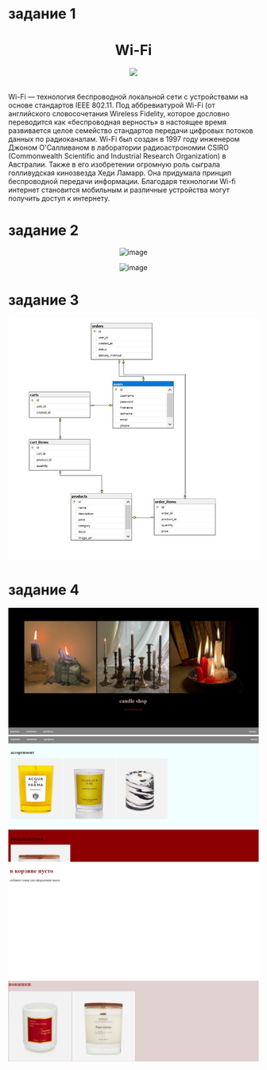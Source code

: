 # задание 1
<h1 align = "center">Wi-Fi</h1>
<div align = "center">
<img src =https://taisy0.com/wp-content/uploads/2016/06/wifi.jpg>
</div>

<h2 align = "center"></h2>
Wi-Fi — технология беспроводной локальной сети с устройствами на основе стандартов IEEE 802.11. Под аббревиатурой Wi-Fi (от английского словосочетания Wireless Fidelity, которое дословно переводится как «беспроводная верность» в настоящее время развивается целое семейство стандартов передачи цифровых потоков данных по радиоканалам. 
Wi-Fi был создан в 1997 году инженером Джоном О'Салливаном в лаборатории радиоастрономии CSIRO (Commonwealth Scientific and Industrial Research Organization) в Австралии.
Также в его изобретении огромную роль сыграла голливудская кинозвезда Хеди Ламарр. Она придумала принцип беспроводной передачи информации.
Благодаря технологии Wi-fi интернет становится мобильным и различные устройства могут получить доступ к интернету.

# задание 2
<div align = "center">

![image](https://user-images.githubusercontent.com/130051831/231482304-42808e31-7100-4f2c-b8e5-9db3aec5afa1.png)

![image](https://user-images.githubusercontent.com/130051831/231483400-4123f63d-3534-4580-9330-4784a8e9f6b5.png)
</div>

# задание 3
</div>
<div align = "center">
 <img src="бд.jpg">
</div>

# задание 4
</div>
<div align = "center">
 <img src="сайт 1.jpg">
 <img src="сайт 2.jpg">
 <img src="корзина.jpg">
 <img src="новинки.jpg">
</div>
